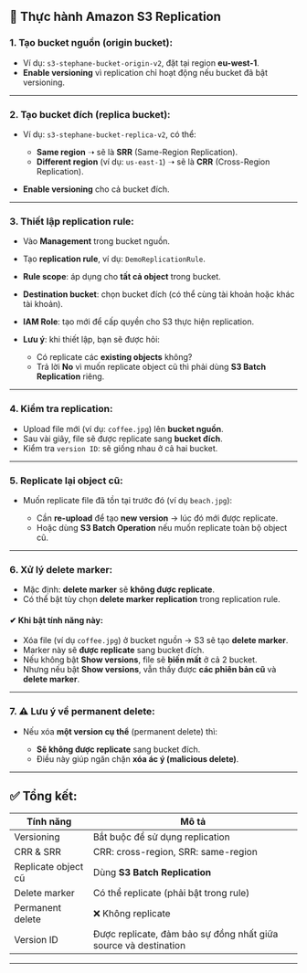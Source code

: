 ## 🧪 Thực hành **Amazon S3 Replication**

### 1. Tạo bucket nguồn (origin bucket):

* Ví dụ: `s3-stephane-bucket-origin-v2`, đặt tại region **eu-west-1**.
* **Enable versioning** vì replication chỉ hoạt động nếu bucket đã bật versioning.

---

### 2. Tạo bucket đích (replica bucket):

* Ví dụ: `s3-stephane-bucket-replica-v2`, có thể:

  * **Same region** ➝ sẽ là **SRR** (Same-Region Replication).
  * **Different region** (ví dụ: `us-east-1`) ➝ sẽ là **CRR** (Cross-Region Replication).
* **Enable versioning** cho cả bucket đích.

---

### 3. Thiết lập replication rule:

* Vào **Management** trong bucket nguồn.
* Tạo **replication rule**, ví dụ: `DemoReplicationRule`.
* **Rule scope**: áp dụng cho **tất cả object** trong bucket.
* **Destination bucket**: chọn bucket đích (có thể cùng tài khoản hoặc khác tài khoản).
* **IAM Role**: tạo mới để cấp quyền cho S3 thực hiện replication.
* **Lưu ý**: khi thiết lập, bạn sẽ được hỏi:

  * Có replicate các **existing objects** không?
  * Trả lời **No** vì muốn replicate object cũ thì phải dùng **S3 Batch Replication** riêng.

---

### 4. Kiểm tra replication:

* Upload file mới (ví dụ: `coffee.jpg`) lên **bucket nguồn**.
* Sau vài giây, file sẽ được replicate sang **bucket đích**.
* Kiểm tra `version ID`: sẽ giống nhau ở cả hai bucket.

---

### 5. Replicate lại object cũ:

* Muốn replicate file đã tồn tại trước đó (ví dụ `beach.jpg`):

  * Cần **re-upload** để tạo **new version** → lúc đó mới được replicate.
  * Hoặc dùng **S3 Batch Operation** nếu muốn replicate toàn bộ object cũ.

---

### 6. Xử lý **delete marker**:

* Mặc định: **delete marker** sẽ **không được replicate**.
* Có thể bật tùy chọn **delete marker replication** trong replication rule.

#### ✔ Khi bật tính năng này:

* Xóa file (ví dụ `coffee.jpg`) ở bucket nguồn → S3 sẽ tạo **delete marker**.
* Marker này sẽ **được replicate** sang bucket đích.
* Nếu không bật **Show versions**, file sẽ **biến mất** ở cả 2 bucket.
* Nhưng nếu bật **Show versions**, vẫn thấy được **các phiên bản cũ** và **delete marker**.

---

### 7. ⚠️ Lưu ý về **permanent delete**:

* Nếu xóa **một version cụ thể** (permanent delete) thì:

  * **Sẽ không được replicate** sang bucket đích.
  * Điều này giúp ngăn chặn **xóa ác ý (malicious delete)**.

---

## ✅ Tổng kết:

| Tính năng           | Mô tả                                                           |
| ------------------- | --------------------------------------------------------------- |
| Versioning          | Bắt buộc để sử dụng replication                                 |
| CRR & SRR           | CRR: cross-region, SRR: same-region                             |
| Replicate object cũ | Dùng **S3 Batch Replication**                                   |
| Delete marker       | Có thể replicate (phải bật trong rule)                          |
| Permanent delete    | ❌ Không replicate                                               |
| Version ID          | Được replicate, đảm bảo sự đồng nhất giữa source và destination |

---

